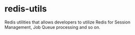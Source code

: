 # redis-utils
Redis utilities that allows developers to utilize Redis for Session Management, Job Queue processing and so on.
